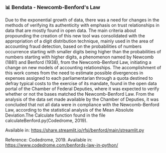 ### 📊 Bendata - Newcomb-Benford's Law

Due to the exponential growth of data, there was a need for changes in the methods of verifying its authenticity with emphasis on trust relationships in data that are mostly found in open data. The main criteria about propounding the creation of this new tool was consolidated with the appropriation of a digit distribution technique, mainly used in the area of accounting fraud detection, based on the probabilities of numbers occurrence starting with smaller digits being higher than the probabilities of numbers starting with higher digits, a phenomenon named by Newcomb (1881) and Benford (1938), from the Newcomb-Benford Law, initiating  a change on new models of accounting relationships. The accomplishment of this work comes from the need to estimate possible divergences in expenses assigned to each parliamentarian through a quota destined to defray typical costs to the exercise of its mandate, found in the open data portal of the Chamber of Federal Deputies, where it was expected to verify whether or not the bases matched the Newcomb-Benford Law. From the analysis of the data set made available by the Chamber of Deputies, it was concluded that not all data were in compliance with the Newcomb-Benford Law, according to the statistical analysis of the Mean Absolute Deviation.The Calculate function found in the file calculateBenford.py(Codedrome, 2019).

Available in: https://share.streamlit.io/rfsj/benford/main/streamlit.py

Reference:
Codedrome, 2019. Available in: https://www.codedrome.com/benfords-law-in-python/
